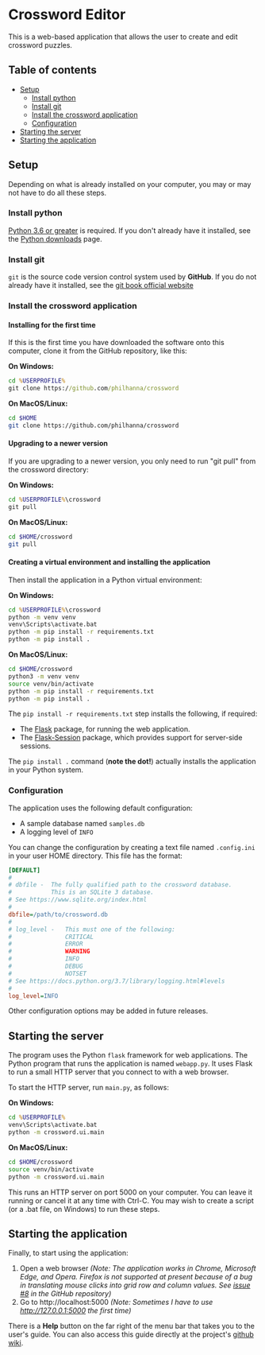 # Crossword Editor

This is a web-based application that allows the user
to create and edit crossword puzzles.

## Table of contents
- [Setup](#setup)
    - [Install python](#install-python)
    - [Install git](#install-git)
    - [Install the crossword application](#install-the-crossword-application)
    - [Configuration](#configuration)
- [Starting the server](#starting-the-server)
- [Starting the application](#starting-the-application)

## Setup

Depending on what is already installed on your computer,
you may or may not have to do all these steps.

### Install python
[Python 3.6 or greater](https://www.python.org/) is required.
If you don't already have it installed, see the
[Python downloads](https://www.python.org/downloads/release) page.

### Install git
`git` is the source code version control system used by **GitHub**.
If you do not already have it installed, see the 
[git book official website](https://git-scm.com/book/en/v2/Getting-Started-Installing-Git)

### Install the crossword application

#### Installing for the first time
If this is the first time you have downloaded the software
onto this computer, clone it from the GitHub repository,
like this:

**On Windows:**
```bat
cd %USERPROFILE%
git clone https://github.com/philhanna/crossword
```

**On MacOS/Linux:**
```bash
cd $HOME
git clone https://github.com/philhanna/crossword
```

#### Upgrading to a newer version
If you are upgrading to a newer version, you only need
to run "git pull" from the crossword directory:

**On Windows:**
```bat
cd %USERPROFILE%\crossword
git pull
```

**On MacOS/Linux:**
```bash
cd $HOME/crossword
git pull
```

#### Creating a virtual environment and installing the application
Then install the application in a Python virtual environment:

**On Windows:**
```bat
cd %USERPROFILE%\crossword
python -m venv venv
venv\Scripts\activate.bat
python -m pip install -r requirements.txt
python -m pip install .
```

**On MacOS/Linux:**
```bash
cd $HOME/crossword
python3 -m venv venv
source venv/bin/activate
python -m pip install -r requirements.txt
python -m pip install .
```

The `pip install -r requirements.txt` step installs the
following, if required:
- The [Flask](https://flask.palletsprojects.com/en/1.1.x/) package,
for running the web application.
- The [Flask-Session](https://flasksession.readthedocs.io/en/latest/)
package, which provides support for server-side sessions.

The `pip install .` command (**note the dot!**) actually installs
the application in your Python system.

### Configuration

The application uses the following default configuration:
- A sample database named `samples.db`
- A logging level of `INFO`

You can change the configuration by creating a text file
named `.config.ini` in your user HOME directory.  This
file has the format:
```ini
[DEFAULT]
#
# dbfile -  The fully qualified path to the crossword database.
#           This is an SQLite 3 database.
# See https://www.sqlite.org/index.html
#
dbfile=/path/to/crossword.db
#
# log_level -   This must one of the following:
#               CRITICAL
#               ERROR
#               WARNING
#               INFO
#               DEBUG
#               NOTSET
# See https://docs.python.org/3.7/library/logging.html#levels
#
log_level=INFO
```
Other configuration options may be added in future releases.

## Starting the server

The program uses the Python `flask` framework for web applications.
The Python program that runs the application is named `webapp.py`.
It uses Flask to run a small HTTP server that you connect to with
a web browser.

To start the HTTP server, run `main.py`, as follows:

**On Windows:**
```bat
cd %USERPROFILE%
venv\Scripts\activate.bat
python -m crossword.ui.main
```

**On MacOS/Linux:**
```bash
cd $HOME/crossword
source venv/bin/activate
python -m crossword.ui.main
```

This runs an HTTP server on port 5000 on your computer.
You can leave it running or cancel it at any time with Ctrl-C.
You may wish to create a script (or a .bat file, on Windows)
to run these steps.

## Starting the application

Finally, to start using the application:

1. Open a web browser
_(Note: The application works in Chrome, Microsoft Edge, and Opera.
Firefox is not supported at present because of a
bug in translating mouse clicks into grid row and column values.
See [issue #8](https://github.com/philhanna/crossword/issues/8)
in the GitHub repository)_
2. Go to http://localhost:5000
_(Note: Sometimes I have to use http://127.0.0.1:5000 the first time)_

There is a **Help** button on the far right of the menu bar
that takes you to the user's guide.
You can also access this guide directly at the project's
[github wiki](https://github.com/philhanna/crossword/wiki).
